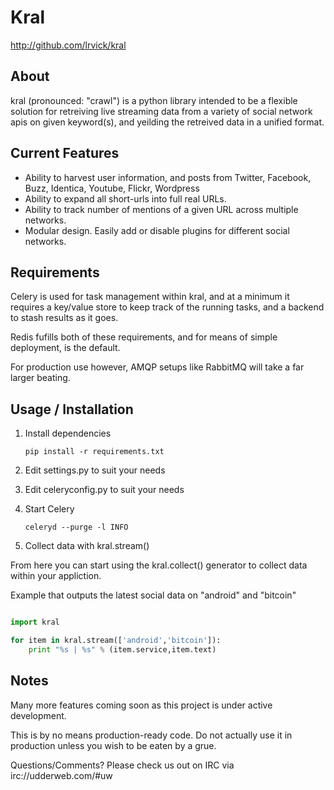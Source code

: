 # Kral #

<http://github.com/lrvick/kral>

## About ##

kral (pronounced: "crawl") is a python library intended to be a flexible solution 
for retreiving live streaming data from a variety of social network apis on given
keyword(s), and yeilding the retreived data in a unified format.

## Current Features ##

  * Ability to harvest user information, and posts from Twitter, Facebook, Buzz,
    Identica, Youtube, Flickr, Wordpress 
  * Ability to expand all short-urls into full real URLs.
  * Ability to track number of mentions of a given URL across multiple networks.
  * Modular design. Easily add or disable plugins for different social networks.

## Requirements ##

Celery is used for task management within kral, and at a minimum it requires
a key/value store to keep track of the running tasks, and a backend to stash
results as it goes.

Redis fufills both of these requirements, and for means of simple deployment,
is the default.

For production use however, AMQP setups like RabbitMQ will take a far larger
beating.

## Usage / Installation ##

1. Install dependencies

    ```pip install -r requirements.txt```

2. Edit settings.py to suit your needs

3. Edit celeryconfig.py to suit your needs

4. Start Celery

    ```celeryd --purge -l INFO```

5.  Collect data with kral.stream()

From here you can start using the kral.collect() generator to collect data 
within your appliction.

Example that outputs the latest social data on "android" and "bitcoin"

```python

import kral

for item in kral.stream(['android','bitcoin']):
    print "%s | %s" % (item.service,item.text)

```

## Notes ##

Many more features coming soon as this project is under active development.

This is by no means production-ready code. Do not actually use it in
production unless you wish to be eaten by a grue.

Questions/Comments? Please check us out on IRC via irc://udderweb.com/#uw
